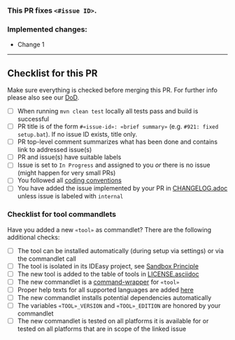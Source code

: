 ### This PR fixes `<#issue ID>`.

### Implemented changes:

* Change 1

---

## Checklist for this PR

Make sure everything is checked before merging this PR. For further info please also see
our [DoD](https://github.com/devonfw/IDEasy/blob/main/documentation/DoD.adoc).

- [ ] When running `mvn clean test` locally all tests pass and build is successful
- [ ] PR title is of the form `#«issue-id»: «brief summary»` (e.g. `#921: fixed setup.bat`). If no issue ID exists, title only.
- [ ] PR top-level comment summarizes what has been done and contains link to addressed issue(s)
- [ ] PR and issue(s) have suitable labels
- [ ] Issue is set to `In Progress` and assigned to you *or* there is no issue (might happen for very small PRs)
- [ ] You followed all [coding conventions](https://github.com/devonfw/IDEasy/blob/main/documentation/coding-conventions.adoc)
- [ ] You have added the issue implemented by your PR in [CHANGELOG.adoc](https://github.com/devonfw/IDEasy/blob/main/CHANGELOG.adoc) unless issue is labeled
  with `internal`

### Checklist for tool commandlets

Have you added a new `«tool»` as commandlet? There are the following additional checks:

- [ ] The tool can be installed automatically (during setup via settings) or via the commandlet call
- [ ] The tool is isolated in its IDEasy project, see [Sandbox Principle](https://github.com/devonfw/IDEasy/blob/main/documentation/sandbox.adoc)
- [ ] The new tool is added to the table of tools in [LICENSE.asciidoc](https://github.com/devonfw/IDEasy/blob/main/documentation/LICENSE.adoc)
- [ ] The new commandlet is a [command-wrapper](https://github.com/devonfw/IDEasy/blob/main/documentation/cli.adoc#command-wrapper) for `«tool»`
- [ ] Proper help texts for all supported languages are added [here](https://github.com/devonfw/IDEasy/tree/main/cli/src/main/resources/nls)
- [ ] The new commandlet installs potential dependencies automatically
- [ ] The variables `«TOOL»_VERSION` and `«TOOL»_EDITION` are honored by your commandlet
- [ ] The new commandlet is tested on all platforms it is available for or tested on all platforms that are in scope of the linked issue
